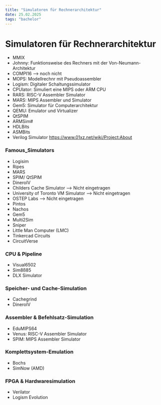 ```yaml
---
title: "Simulatoren für Rechnerarchitektur"
date: 25.02.2025
tags: "bachelor"
---
```


# Simulatoren für Rechnerarchitektur

- MMIX
- Johnny: Funktionsweise des Rechners mit der Von-Neumann-Architektur
- COMPI16 --> noch nicht
- MOPS: Modellrechnr mit Pseudoassembler
- Logism: Digitaler Schaltungssimulator
- CPUlator: Simuliert eine MIPS oder ARM CPU
- RARS: RISC-V Assembler Simulator
- MARS: MIPS Assembler und Simulator
- Gem5: Simulator für Computerarchitektur
- QEMU: Emulator und Virtualizer
- QtSPIM
- ARMSim#
- HDLBits
- ASMBits
- Verilog Simulator https://www.01xz.net/wiki/Project:About


### Famous_Simulators
- Logisim
- Ripes 
- MARS
- SPIM/ QtSPIM
- DineroIV
- Childers Cache Simulator --> Nicht eingetragen
- University of Toronto VM Simulator --> Nicht eingetragen
- OSTEP Labs --> Nicht eingetragen
- Pintos
- Nachos
- Gem5
- Multi2Sim
- Sniper
- Little Man Computer (LMC)
- Tinkercad Circuits
- CircuitVerse

### CPU & Pipeline
- Visual6502
- Sim8ß85
- DLX Simulator

### Speicher- und Cache-Simulation
- Cachegrind
- DineroIV

### Assembler & Befehlsatz-Simulation
- EduMIPS64
- Venus: RISC-V Assembler Simulator
- SPIM: MIPS Assembler Simulator

### Komplettsystem-Emulation
- Bochs
- SimNow (AMD)

### FPGA & Hardwaresimulation
- Verilator
- Logism Evolution

